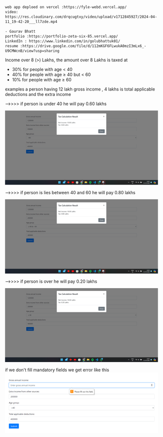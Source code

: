     web app deploed on vercel :https://fyle-webd.vercel.app/
    video: https://res.cloudinary.com/drqcugtxy/video/upload/v1712845927/2024-04-11_19-42-20___ll7zde.mp4

    - Gaurav Bhatt
    portfolio :https://portfolio-zeta-six-85.vercel.app/
    LinkedIn : https://www.linkedin.com/in/golubhattuk01/
    resume :https://drive.google.com/file/d/112mKGF6FLwukA0mzI3mLx6_-U9CMWcnB/view?usp=sharing

Income over 8 (>) Lakhs, the amount over 8 Lakhs is taxed at

- 30% for people with age < 40
- 40% for people with age ≥ 40 but < 60
- 10% for people with age ≥ 60

examples
a person having 12 lakh gross income , 4 lakhs is total applicable deductions and the extra income

-->>>> if person is under 40
he will pay 0.60 lakhs

![alt text](image/image-2.png)

-->>>> if person is lies between 40 and 60
he will pay 0.80 lakhs

![alt text](image/image-1.png)

-->>>> if person is over
he will pay 0.20 lakhs

![alt text](image/image.png)

if we don't fill mandatory fields we get error like this
![alt text](image/image-3.png)
